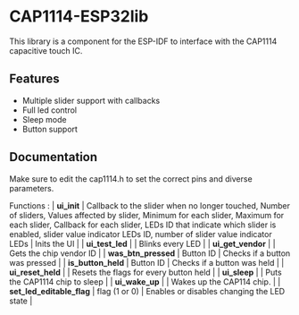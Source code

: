
# CAP1114-ESP32lib
This library is a component for the ESP-IDF to interface with the CAP1114 capacitive touch IC.

## Features

- Multiple slider support with callbacks
- Full led control
- Sleep mode
- Button support

## Documentation

Make sure to edit the cap1114.h to set the correct pins and diverse parameters.

Functions :
| **ui_init** |  Callback to the slider when no longer touched, Number of sliders, Values affected by slider, Minimum for each slider, Maximum for each slider, Callback for each slider, LEDs ID that indicate which slider is enabled, slider value indicator LEDs ID, number of slider value indicator LEDs | Inits the UI |
| **ui_test_led** |  | Blinks every LED |
| **ui_get_vendor** |  | Gets the chip vendor ID |
| **was_btn_pressed** | Button ID | Checks if a button was pressed |
| **is_button_held** | Button ID | Checks if a button was held |
| **ui_reset_held** |  | Resets the flags for every button held  |
| **ui_sleep** |  | Puts the CAP1114 chip to sleep |
| **ui_wake_up** |  | Wakes up the CAP114 chip. |
| **set_led_editable_flag** | flag (1 or 0) | Enables or disables changing the LED state |
